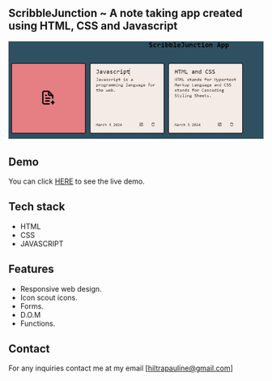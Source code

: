 ## ScribbleJunction ~ A note taking app created using HTML, CSS and Javascript

![scribble](https://github.com/Pauline-Oraro/scribble-junction/blob/master/scribble.PNG?raw=true)

## Demo
You can click [HERE]() to see the live demo.

## Tech stack
- HTML
- CSS
- JAVASCRIPT

## Features
- Responsive web design.
- Icon scout icons.
- Forms.
- D.O.M
- Functions.

## Contact
For any inquiries contact me at my email [hiltrapauline@gmail.com]
